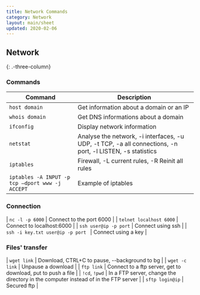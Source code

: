 ```yaml
---
title: Network Commands
category: Network
layout: main/sheet
updated: 2020-02-06
---
```


Network
---------------
{: .-three-column}

### Commands

| Command               | Description             |
| --------------------- | ----------------------- |
| `host domain` | Get information about a domain or an IP |
| `whois domain` | Get DNS informations about a domain |
| `ifconfig` | Display network information |
| `netstat` | Analyse the network, -i interfaces, -u UDP, -t TCP, -a all connections, -n port, -l LISTEN, -s statistics |
| `iptables` | Firewall, -L current rules, -R Reinit all rules | 
| `iptables -A INPUT -p tcp –dport www -j ACCEPT` | Example of iptables |

### Connection

| `nc -l -p 6000` | Connect to the port 6000 |
| `telnet localhost 6000` | Connect to localhost:6000 |
| `ssh user@ip -p port` | Connect using ssh |
| `ssh -i key.txt user@ip -p port ` | Connect using a key |

### Files' transfer

| `wget link` | Download, CTRL+C to pause, --background to bg |
| `wget -c link` | Unpause a download |
| `ftp link` | Connect to a ftp server, get to download, put to push a file |
| `!cd`, `!pwd` | In a FTP server, change the directory in the computer instead of in the FTP server |
| `sftp login@ip` | Secured ftp | 